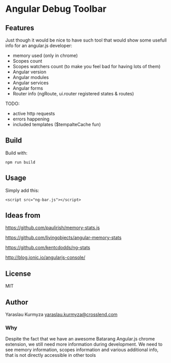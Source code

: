# Angular Debug Toolbar

## Features

Just though it would be nice to have such tool that would show some usefull info for an angular.js developer:

* memory used (only in chrome)
* Scopes count
* Scopes watchers count (to make you feel bad for having lots of them)
* Angular version
* Angular modules
* Angular services
* Angular forms
* Router info (ngRoute, ui.router registered states & routes)

TODO:
* active http requests
* errors happening
* included templates ($tempalteCache fun)



## Build

Build with:

	npm run build

## Usage

Simply add this:

	<script src="ng-bar.js"></script>


## Ideas from

https://github.com/paulirish/memory-stats.js

https://github.com/livingobjects/angular-memory-stats

https://github.com/kentcdodds/ng-stats

http://blog.ionic.io/angularjs-console/


## License

MIT

## Author

Yaraslau Kurmyza <yaraslau.kurmyza@crosslend.com>


### Why

Despite the fact that we have an awesome Batarang Angular.js chrome extension, we still need more information during development.
We need to see memory information, scopes information and various additional info, that is not directly accessible in other tools
